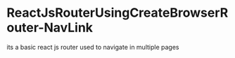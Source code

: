 # ReactJsRouterUsingCreateBrowserRouter-NavLink
its a basic react js router used to navigate in multiple pages
